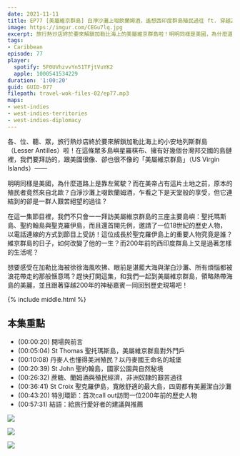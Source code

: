 ```yaml
---
date: 2021-11-11
title: EP77 [美屬維京群島] 白淨沙灘上啜飲蘭姆酒，遙想西印度群島殖民過往 ft. 穿越200年現身說法的某位歷史人物
image: https://imgur.com/CEGu7lq.jpg
excerpt: 旅行熱炒店終於要來解鎖加勒比海上的美屬維京群島啦！明明同樣是美國，為什麼道路上是靠左駕駛？美帝占有這片土地之前，原本的殖民者竟然來自北歐？白淨沙灘上啜飲蘭姆酒，連結到的卻是一群人艱苦絕望的過往？除了拜訪三座主要島嶼外，我們還邀請了一位歷史人物穿越200年現身說法！和我們一起去領略熱帶海島的美麗吧！
tags:
- Caribbean
episode: 77
player:
  spotify: 5F0UVhzvvYn51TFjtVuYK2
  apple: 1000541534229
duration: '1:00:20'
guid: GUID-077
filepath: travel-wok-files-02/ep77.mp3
maps:
- west-indies
- west-indies-territories
- west-indies-diplomacy
---
```


各、位、聽、眾，旅行熱炒店終於要來解鎖加勒比海上的小安地列斯群島（Lesser Antilles）啦！在這條眾多島嶼星羅棋布、擁有好幾個台灣邦交國的島鏈裡，我們要拜訪的，跟美國很像、卻也很不像的「美屬維京群島」（US Virgin Islands）——

明明同樣是美國，為什麼道路上是靠左駕駛？而在美帝占有這片土地之前，原本的殖民者竟然來自北歐？白淨沙灘上啜飲蘭姆酒，乍看之下是天堂般的享受，但它連結到的卻是一群人艱苦絕望的過往？

在這一集節目裡，我們不只會一一拜訪美屬維京群島的三座主要島嶼：聖托瑪斯島、聖約翰島與聖克羅伊島，而且還首開先例，邀請了一位18世紀的歷史人物，以電話連線的方式到節目上受訪！這位成長於聖克羅伊島上的重要人物究竟是誰？維京群島的日子，如何改變了他的一生？而200年前的西印度群島上又是過著怎樣的生活呢？

想要感受在加勒比海被徐徐海風吹拂、眼前是湛藍大海與潔白沙灘、所有煩惱都被浪花帶走的那般愜意嗎？趕快打開這集，和我們一起到美屬維京群島，領略熱帶海島的美麗，並且跟著穿越200年的神秘嘉賓一同回到歷史現場吧！

{% include middle.html %}

## 本集重點

* (00:00:20) 開場與前言
* (00:05:04) St Thomas 聖托瑪斯島，美屬維京群島對外門戶
* (00:10:08) 丹麥人也懂得美洲殖民？以丹麥國王命名的城堡
* (00:20:39) St John 聖約翰島，國家公園與自然秘境
* (00:26:32) 蔗糖、蘭姆酒與殖民經濟，非洲奴隸的艱苦過往
* (00:36:41) St Croix 聖克羅伊島，寬敞舒適的最大島，四周都有美麗潔白沙灘
* (00:43:20) 特別環節：首次call out訪問一位200年前的歷史人物
* (00:57:31) 結語：給旅行愛好者的建議與推薦

![](https://imgur.com/6f8UDv1.jpg)

![](https://imgur.com/ClNjkrK.jpg)

![](https://imgur.com/39gEOyQ.jpg)
